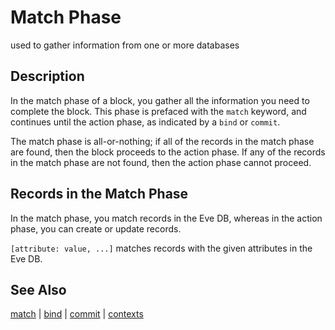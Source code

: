 # Match Phase

used to gather information from one or more databases

## Description

In the match phase of a block, you gather all the information you need to complete the block. This phase is prefaced with the `match` keyword, and continues until the action phase, as indicated by a  `bind` or `commit`. 

The match phase is all-or-nothing; if all of the records in the match phase are found, then the block proceeds to the action phase. If any of the records in the match phase are not found, then the action phase cannot proceed.

## Records in the Match Phase

In the match phase, you match records in the Eve DB, whereas in the action phase, you can create or update records.

`[attribute: value, ...]` matches records with the given attributes in the Eve DB.

## See Also

[match](../match) | [bind](../bind) | [commit](../commit) | [contexts](../context)
